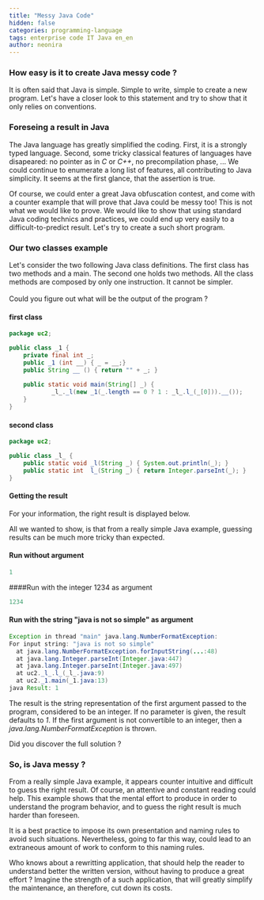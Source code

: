 ```yaml
---
title: "Messy Java Code"
hidden: false
categories: programming-language
tags: enterprise code IT Java en_en
author: neonira
---
```

### How easy is it to create Java messy code ?
It is often said that Java is simple. Simple to write,
simple to create a new program. Let's have a closer look to this statement and try to show that it only relies on conventions. 

### Foreseing a result in Java
The Java language has greatly simplified the coding. First, it is a strongly typed language. Second, some tricky classical features of languages have disapeared: no pointer as in <cite class="kw">C</cite> or <cite class="k<">C++</cite>, no precompilation phase, ... We could continue to enumerate a long list of features, all contributing to Java simplicity. It seems at the first glance, that the assertion is true. 

Of course, we could enter a great Java obfuscation contest, and come with a counter example that will prove that Java could be messy too! This is not what we would like to prove. We would like to show that using standard Java coding technics and practices, we could end up very easily to a difficult-to-predict result. Let's try to create a such short program. 
### Our two classes example
Let's consider the two following Java class definitions. The first class has two methods and a main. The second one holds two methods. All the class methods are composed by only one instruction. It cannot be simpler.<br/><br/> Could you figure out what will be the output of the program ?
#### first class
```java
package uc2;

public class _1 {
	private final int _;
	public _1 (int __) { _ = __;}
	public String __ () { return "" + _; }
	
	public static void main(String[] _) {
            _l_._l(new _1(_.length == 0 ? 1 : _l_.l_(_[0])).__());
	}
}
```

#### second class
```java
package uc2;

public class _l_ {
	public static void _l(String _) { System.out.println(_); }
	public static int  l_(String _) { return Integer.parseInt(_); }
}
```

#### Getting the result
For your information, the right result is displayed below. 

All we wanted to show, is that from a really simple Java example, guessing results can be much more tricky than expected.

#### Run without argument
```java
1
```

####Run with the integer 1234 as argument
```java
1234
```

#### Run with the string "java is not so simple" as argument
```java
Exception in thread "main" java.lang.NumberFormatException: 
For input string: "java is not so simple"
  at java.lang.NumberFormatException.forInputString(...:48)
  at java.lang.Integer.parseInt(Integer.java:447)
  at java.lang.Integer.parseInt(Integer.java:497)
  at uc2._l_.l_(_l_.java:9)
  at uc2._1.main(_1.java:13)
java Result: 1
```
The result is the string representation of the first argument passed
to the program, considered to be an integer. If no parameter is given,
the result defaults to <cite class="code">1</cite>. If the first argument is not convertible to
an integer, then a <cite class="code">java.lang.NumberFormatException</cite> is
thrown. 

Did you discover the full solution ?


### So, is Java messy ?
From a really simple Java example, it appears counter intuitive and
difficult to guess the right result. Of course, an attentive and
constant reading could help. This example shows that the mental effort
to produce in order to understand the program behavior, and to guess
the right result is much harder than foreseen. 

It is a best practice to impose its own presentation and naming rules
to avoid such situations. Nevertheless, going to far this way, could
lead to an extraneous amount of work to conform to this naming rules.

Who knows about a rewritting application, that should help the reader to
understand better the written version, without having to produce a
great effort ? Imagine the strength of a such application, that will greatly
simplify the maintenance, an therefore, cut down its costs.


